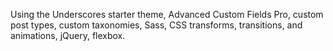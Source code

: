 Using the Underscores starter theme, Advanced Custom Fields Pro, custom post types, custom taxonomies, Sass, CSS transforms, transitions, and animations, jQuery, flexbox.